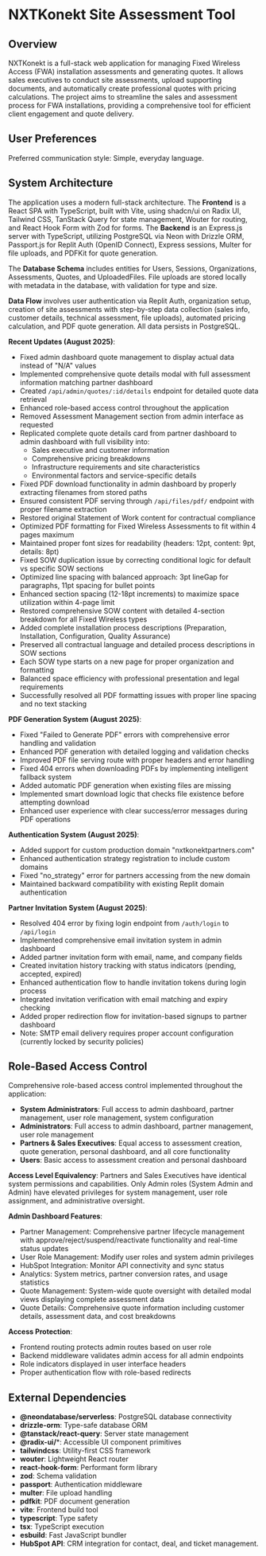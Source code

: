 # NXTKonekt Site Assessment Tool

## Overview
NXTKonekt is a full-stack web application for managing Fixed Wireless Access (FWA) installation assessments and generating quotes. It allows sales executives to conduct site assessments, upload supporting documents, and automatically create professional quotes with pricing calculations. The project aims to streamline the sales and assessment process for FWA installations, providing a comprehensive tool for efficient client engagement and quote delivery.

## User Preferences
Preferred communication style: Simple, everyday language.

## System Architecture
The application uses a modern full-stack architecture. The **Frontend** is a React SPA with TypeScript, built with Vite, using shadcn/ui on Radix UI, Tailwind CSS, TanStack Query for state management, Wouter for routing, and React Hook Form with Zod for forms. The **Backend** is an Express.js server with TypeScript, utilizing PostgreSQL via Neon with Drizzle ORM, Passport.js for Replit Auth (OpenID Connect), Express sessions, Multer for file uploads, and PDFKit for quote generation.

The **Database Schema** includes entities for Users, Sessions, Organizations, Assessments, Quotes, and UploadedFiles. File uploads are stored locally with metadata in the database, with validation for type and size.

**Data Flow** involves user authentication via Replit Auth, organization setup, creation of site assessments with step-by-step data collection (sales info, customer details, technical assessment, file uploads), automated pricing calculation, and PDF quote generation. All data persists in PostgreSQL.

**Recent Updates (August 2025)**:
- Fixed admin dashboard quote management to display actual data instead of "N/A" values
- Implemented comprehensive quote details modal with full assessment information matching partner dashboard
- Created `/api/admin/quotes/:id/details` endpoint for detailed quote data retrieval
- Enhanced role-based access control throughout the application
- Removed Assessment Management section from admin interface as requested
- Replicated complete quote details card from partner dashboard to admin dashboard with full visibility into:
  - Sales executive and customer information
  - Comprehensive pricing breakdowns
  - Infrastructure requirements and site characteristics
  - Environmental factors and service-specific details
- Fixed PDF download functionality in admin dashboard by properly extracting filenames from stored paths
- Ensured consistent PDF serving through `/api/files/pdf/` endpoint with proper filename extraction
- Restored original Statement of Work content for contractual compliance
- Optimized PDF formatting for Fixed Wireless Assessments to fit within 4 pages maximum
- Maintained proper font sizes for readability (headers: 12pt, content: 9pt, details: 8pt)
- Fixed SOW duplication issue by correcting conditional logic for default vs specific SOW sections
- Optimized line spacing with balanced approach: 3pt lineGap for paragraphs, 11pt spacing for bullet points
- Enhanced section spacing (12-18pt increments) to maximize space utilization within 4-page limit
- Restored comprehensive SOW content with detailed 4-section breakdown for all Fixed Wireless types
- Added complete installation process descriptions (Preparation, Installation, Configuration, Quality Assurance)
- Preserved all contractual language and detailed process descriptions in SOW sections
- Each SOW type starts on a new page for proper organization and formatting
- Balanced space efficiency with professional presentation and legal requirements
- Successfully resolved all PDF formatting issues with proper line spacing and no text stacking

**PDF Generation System (August 2025)**:
- Fixed "Failed to Generate PDF" errors with comprehensive error handling and validation
- Enhanced PDF generation with detailed logging and validation checks
- Improved PDF file serving route with proper headers and error handling
- Fixed 404 errors when downloading PDFs by implementing intelligent fallback system
- Added automatic PDF generation when existing files are missing
- Implemented smart download logic that checks file existence before attempting download
- Enhanced user experience with clear success/error messages during PDF operations

**Authentication System (August 2025)**:
- Added support for custom production domain "nxtkonektpartners.com"
- Enhanced authentication strategy registration to include custom domains
- Fixed "no_strategy" error for partners accessing from the new domain
- Maintained backward compatibility with existing Replit domain authentication

**Partner Invitation System (August 2025)**:
- Resolved 404 error by fixing login endpoint from `/auth/login` to `/api/login`
- Implemented comprehensive email invitation system in admin dashboard
- Added partner invitation form with email, name, and company fields
- Created invitation history tracking with status indicators (pending, accepted, expired)
- Enhanced authentication flow to handle invitation tokens during login process
- Integrated invitation verification with email matching and expiry checking
- Added proper redirection flow for invitation-based signups to partner dashboard
- Note: SMTP email delivery requires proper account configuration (currently locked by security policies)

## Role-Based Access Control
Comprehensive role-based access control implemented throughout the application:

- **System Administrators**: Full access to admin dashboard, partner management, user role management, system configuration
- **Administrators**: Full access to admin dashboard, partner management, user role management  
- **Partners & Sales Executives**: Equal access to assessment creation, quote generation, personal dashboard, and all core functionality
- **Users**: Basic access to assessment creation and personal dashboard

**Access Level Equivalency**: Partners and Sales Executives have identical system permissions and capabilities. Only Admin roles (System Admin and Admin) have elevated privileges for system management, user role assignment, and administrative oversight.

**Admin Dashboard Features**:
- Partner Management: Comprehensive partner lifecycle management with approve/reject/suspend/reactivate functionality and real-time status updates
- User Role Management: Modify user roles and system admin privileges
- HubSpot Integration: Monitor API connectivity and sync status
- Analytics: System metrics, partner conversion rates, and usage statistics
- Quote Management: System-wide quote oversight with detailed modal views displaying complete assessment data
- Quote Details: Comprehensive quote information including customer details, assessment data, and cost breakdowns

**Access Protection**:
- Frontend routing protects admin routes based on user role
- Backend middleware validates admin access for all admin endpoints
- Role indicators displayed in user interface headers
- Proper authentication flow with role-based redirects

## External Dependencies
- **@neondatabase/serverless**: PostgreSQL database connectivity
- **drizzle-orm**: Type-safe database ORM
- **@tanstack/react-query**: Server state management
- **@radix-ui/***: Accessible UI component primitives
- **tailwindcss**: Utility-first CSS framework
- **wouter**: Lightweight React router
- **react-hook-form**: Performant form library
- **zod**: Schema validation
- **passport**: Authentication middleware
- **multer**: File upload handling
- **pdfkit**: PDF document generation
- **vite**: Frontend build tool
- **typescript**: Type safety
- **tsx**: TypeScript execution
- **esbuild**: Fast JavaScript bundler
- **HubSpot API**: CRM integration for contact, deal, and ticket management.